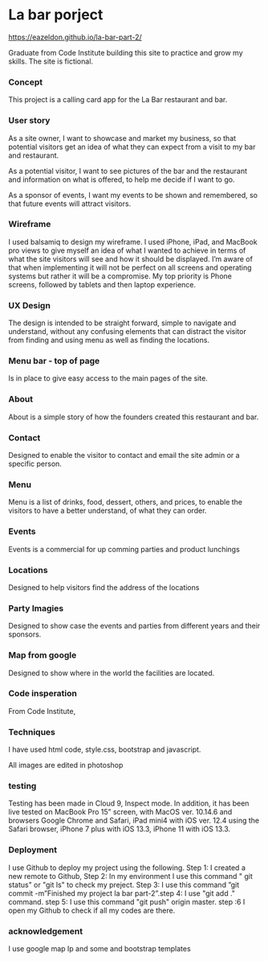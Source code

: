 # La bar porject 
 https://eazeldon.github.io/la-bar-part-2/

Graduate from Code Institute building this site to practice and grow my skills. The site is fictional.


### Concept

This project is a calling card app for the La Bar restaurant and bar.

### User story 

As a site owner, I want to showcase and market my business, so that potential visitors get an idea of what they can expect from a visit 
to my bar and restaurant.

As a potential visitor, I want to see pictures of the bar and the restaurant and information on what is offered, to
help me decide if I want to go.

As a sponsor of events, I want my events to be shown and remembered, so that future events will attract visitors. 

### Wireframe

I used balsamiq to design my wireframe. I used iPhone, iPad, and MacBook pro views to give myself an idea of what I wanted to achieve in terms 
of what the site visitors will see and how it should be displayed. I’m aware of that when implementing it will not be perfect on all screens and 
operating systems but rather it will be a compromise. My top priority is  Phone screens, followed by tablets and then laptop experience.

### UX Design

The design is intended to be straight forward, simple to navigate and understand, without any confusing elements 
that can distract the visitor from finding and using menu as well as finding the locations.

### Menu bar - top of page

Is in place to give easy access to the main pages of the site.

### About

About is a simple story of how the founders created this restaurant and bar.  

### Contact

Designed to enable the visitor to contact  and email the site admin or a specific person. 

### Menu

Menu is a list of drinks, food, dessert, others, and prices, to
enable the visitors to have a better understand, of what they can order.
 
### Events

Events is a commercial for up comming parties and product lunchings

### Locations

Designed to help visitors find the address of the locations 

### Party Imagies

Designed to show case the events and parties from different years and their sponsors.


### Map from google

Designed to show where in the world the facilities are located.

### Code insperation

From Code Institute, 

### Techniques

I have used html code, style.css, bootstrap and javascript.

All images are edited in photoshop
 
### testing

Testing has been made in Cloud 9, Inspect mode. In addition, it has been live tested on MacBook Pro 15” screen, with MacOS ver. 10.14.6 and 
browsers Google Chrome and Safari, iPad mini4 with iOS ver. 12.4 using the Safari browser, iPhone 7 plus with iOS 13.3, iPhone 11 with iOS 13.3.

### Deployment

I use Github to deploy my project using the following. Step 1: I created a new remote to Github, Step 2: In my environment  I use this command " git status" or "git ls" to check my preject. Step 3: I use this command ”git commit -m”Finished my project la bar part-2”.step 4: I use "git add ." command. step 5: I use this command "git push" origin master. step :6 I open my Github to check if all my codes are there.

### acknowledgement

I use google map Ip and some and bootstrap templates 
